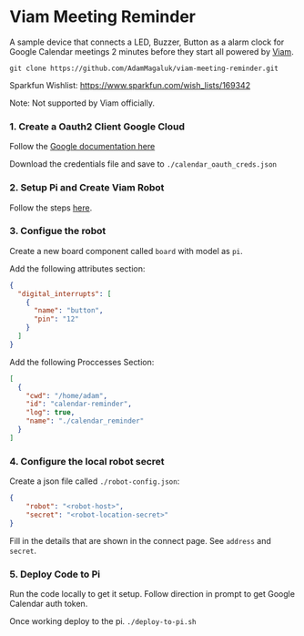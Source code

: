 # Viam Meeting Reminder

A sample device that connects a LED, Buzzer, Button as a alarm clock for Google Calendar
meetings 2 minutes before they start all powered by [Viam](https://viam.com).

`git clone https://github.com/AdamMagaluk/viam-meeting-reminder.git`

Sparkfun Wishlist: https://www.sparkfun.com/wish_lists/169342

Note: Not supported by Viam officially.

### 1. Create a Oauth2 Client Google Cloud

Follow the [Google documentation here](https://developers.google.com/calendar/api/quickstart/go)

Download the credentials file and save to `./calendar_oauth_creds.json`

### 2. Setup Pi and Create Viam Robot

Follow the steps [here](https://docs.viam.com/docs/getting-started/installation/).

### 3. Configue the robot

Create a new board component called `board` with model as `pi`.

Add the following attributes section:

```json
{
  "digital_interrupts": [
    {
      "name": "button",
      "pin": "12"
    }
  ]
}
```

Add the following Proccesses Section:

```json
[
  {
    "cwd": "/home/adam",
    "id": "calendar-reminder",
    "log": true,
    "name": "./calendar_reminder"
  }
]
```

### 4. Configure the local robot secret

Create a json file called `./robot-config.json`:

```json
{
    "robot": "<robot-host>",
    "secret": "<robot-location-secret>"
}
```

Fill in the details that are shown in the connect page. See `address` and `secret`.

### 5. Deploy Code to Pi

Run the code locally to get it setup. Follow direction in prompt to get Google Calendar auth token.

Once working deploy to the pi. `./deploy-to-pi.sh`